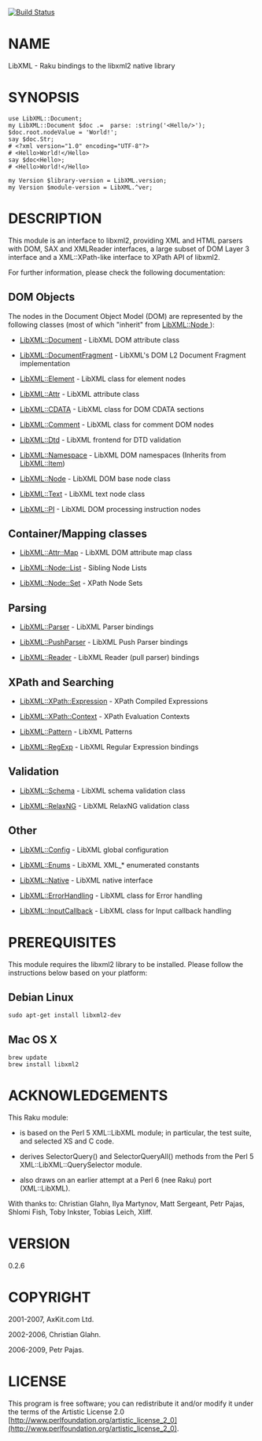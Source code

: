 [![Build Status](https://travis-ci.org/p6-xml/LibXML-raku.svg?branch=master)](https://travis-ci.org/p6-xml/LibXML-raku)

NAME
====

LibXML - Raku bindings to the libxml2 native library

SYNOPSIS
========

    use LibXML::Document;
    my LibXML::Document $doc .=  parse: :string('<Hello/>');
    $doc.root.nodeValue = 'World!';
    say $doc.Str;
    # <?xml version="1.0" encoding="UTF-8"?>
    # <Hello>World!</Hello>
    say $doc<Hello>;
    # <Hello>World!</Hello>

    my Version $library-version = LibXML.version;
    my Version $module-version = LibXML.^ver;

DESCRIPTION
===========

This module is an interface to libxml2, providing XML and HTML parsers with DOM, SAX and XMLReader interfaces, a large subset of DOM Layer 3 interface and a XML::XPath-like interface to XPath API of libxml2.

For further information, please check the following documentation:

DOM Objects
-----------

The nodes in the Document Object Model (DOM) are represented by the following classes (most of which "inherit" from [LibXML::Node ](https://libxml-raku.github.io/LibXML-raku/Node )):

  * [LibXML::Document](https://libxml-raku.github.io/LibXML-raku/Document) - LibXML DOM attribute class

  * [LibXML::DocumentFragment](https://libxml-raku.github.io/LibXML-raku/DocumentFragment) - LibXML's DOM L2 Document Fragment implementation

  * [LibXML::Element](https://libxml-raku.github.io/LibXML-raku/Element) - LibXML class for element nodes

  * [LibXML::Attr](https://libxml-raku.github.io/LibXML-raku/Attr) - LibXML attribute class

  * [LibXML::CDATA](https://libxml-raku.github.io/LibXML-raku/CDATA) - LibXML class for DOM CDATA sections

  * [LibXML::Comment](https://libxml-raku.github.io/LibXML-raku/Comment) - LibXML class for comment DOM nodes

  * [LibXML::Dtd](https://libxml-raku.github.io/LibXML-raku/Dtd) - LibXML frontend for DTD validation

  * [LibXML::Namespace](https://libxml-raku.github.io/LibXML-raku/Namespace) - LibXML DOM namespaces (Inherits from [LibXML::Item](https://libxml-raku.github.io/LibXML-raku/Item))

  * [LibXML::Node](https://libxml-raku.github.io/LibXML-raku/Node) - LibXML DOM base node class

  * [LibXML::Text](https://libxml-raku.github.io/LibXML-raku/Text) - LibXML text node class

  * [LibXML::PI](https://libxml-raku.github.io/LibXML-raku/PI) - LibXML DOM processing instruction nodes

Container/Mapping classes
-------------------------

  * [LibXML::Attr::Map](https://libxml-raku.github.io/LibXML-raku/Attr/Map) - LibXML DOM attribute map class

  * [LibXML::Node::List](https://libxml-raku.github.io/LibXML-raku/Node/List) - Sibling Node Lists

  * [LibXML::Node::Set](https://libxml-raku.github.io/LibXML-raku/Node/Set) - XPath Node Sets

Parsing
-------

  * [LibXML::Parser](https://libxml-raku.github.io/LibXML-raku/Parser) - LibXML Parser bindings

  * [LibXML::PushParser](https://libxml-raku.github.io/LibXML-raku/PushParser) - LibXML Push Parser bindings

  * [LibXML::Reader](https://libxml-raku.github.io/LibXML-raku/Reader) - LibXML Reader (pull parser) bindings

XPath and Searching
-------------------

  * [LibXML::XPath::Expression](https://libxml-raku.github.io/LibXML-raku/XPath/Expression) - XPath Compiled Expressions

  * [LibXML::XPath::Context](https://libxml-raku.github.io/LibXML-raku/XPath/Context) - XPath Evaluation Contexts

  * [LibXML::Pattern](https://libxml-raku.github.io/LibXML-raku/Pattern) - LibXML Patterns

  * [LibXML::RegExp](https://libxml-raku.github.io/LibXML-raku/RegExp) - LibXML Regular Expression bindings

Validation
----------

  * [LibXML::Schema](https://libxml-raku.github.io/LibXML-raku/Schema) - LibXML schema validation class

  * [LibXML::RelaxNG](https://libxml-raku.github.io/LibXML-raku/RelaxNG) - LibXML RelaxNG validation class

Other
-----

  * [LibXML::Config](https://libxml-raku.github.io/LibXML-raku/Config) - LibXML global configuration

  * [LibXML::Enums](https://libxml-raku.github.io/LibXML-raku/Enums) - LibXML XML_* enumerated constants

  * [LibXML::Native](https://libxml-raku.github.io/LibXML-raku/Native) - LibXML native interface

  * [LibXML::ErrorHandling](https://libxml-raku.github.io/LibXML-raku/ErrorHandling) - LibXML class for Error handling

  * [LibXML::InputCallback](https://libxml-raku.github.io/LibXML-raku/InputCallback) - LibXML class for Input callback handling

PREREQUISITES
=============

This module requires the libxml2 library to be installed. Please follow the instructions below based on your platform:

Debian Linux
------------

    sudo apt-get install libxml2-dev

Mac OS X
--------

    brew update
    brew install libxml2

ACKNOWLEDGEMENTS
================

This Raku module:

  * is based on the Perl 5 XML::LibXML module; in particular, the test suite, and selected XS and C code.

  * derives SelectorQuery() and SelectorQueryAll() methods from the Perl 5 XML::LibXML::QuerySelector module.

  * also draws on an earlier attempt at a Perl 6 (nee Raku) port (XML::LibXML).

With thanks to: Christian Glahn, Ilya Martynov, Matt Sergeant, Petr Pajas, Shlomi Fish, Toby Inkster, Tobias Leich, Xliff.

VERSION
=======

0.2.6

COPYRIGHT
=========

2001-2007, AxKit.com Ltd.

2002-2006, Christian Glahn.

2006-2009, Petr Pajas.

LICENSE
=======

This program is free software; you can redistribute it and/or modify it under the terms of the Artistic License 2.0 [http://www.perlfoundation.org/artistic_license_2_0](http://www.perlfoundation.org/artistic_license_2_0).

